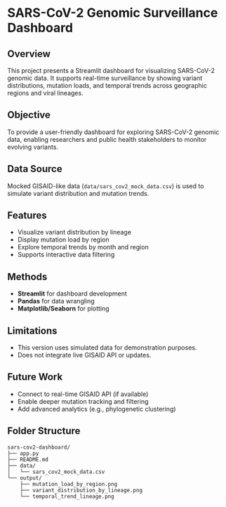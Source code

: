 # SARS-CoV-2 Genomic Surveillance Dashboard

## Overview
This project presents a Streamlit dashboard for visualizing SARS-CoV-2 genomic data. It supports real-time surveillance by showing variant distributions, mutation loads, and temporal trends across geographic regions and viral lineages.

## Objective
To provide a user-friendly dashboard for exploring SARS-CoV-2 genomic data, enabling researchers and public health stakeholders to monitor evolving variants.

## Data Source
Mocked GISAID-like data (`data/sars_cov2_mock_data.csv`) is used to simulate variant distribution and mutation trends.

## Features
- Visualize variant distribution by lineage
- Display mutation load by region
- Explore temporal trends by month and region
- Supports interactive data filtering

## Methods
- **Streamlit** for dashboard development
- **Pandas** for data wrangling
- **Matplotlib/Seaborn** for plotting

## Limitations
- This version uses simulated data for demonstration purposes.
- Does not integrate live GISAID API or updates.

## Future Work
- Connect to real-time GISAID API (if available)
- Enable deeper mutation tracking and filtering
- Add advanced analytics (e.g., phylogenetic clustering)

## Folder Structure
```
sars-cov2-dashboard/
├── app.py
├── README.md
├── data/
│   └── sars_cov2_mock_data.csv
└── output/
    ├── mutation_load_by_region.png
    ├── variant_distribution_by_lineage.png
    └── temporal_trend_lineage.png
```

